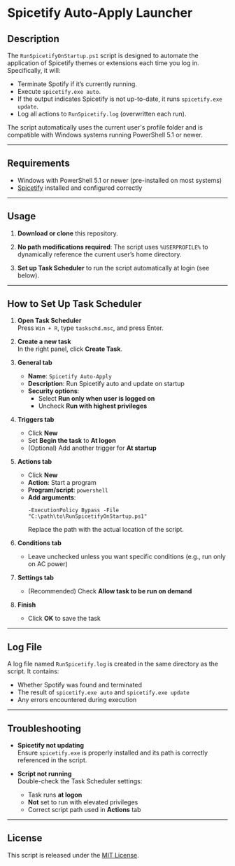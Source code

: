 # Spicetify Auto-Apply Launcher

## Description

The `RunSpicetifyOnStartup.ps1` script is designed to automate the application of Spicetify themes or extensions each time you log in. Specifically, it will:

- Terminate Spotify if it’s currently running.
- Execute `spicetify.exe auto`.
- If the output indicates Spicetify is not up-to-date, it runs `spicetify.exe update`.
- Log all actions to `RunSpicetify.log` (overwritten each run).

The script automatically uses the current user's profile folder and is compatible with Windows systems running PowerShell 5.1 or newer.

---

## Requirements

- Windows with PowerShell 5.1 or newer (pre-installed on most systems)
- [Spicetify](https://github.com/spicetify/spicetify-cli) installed and configured correctly

---

## Usage

1. **Download or clone** this repository.

2. **No path modifications required**: The script uses `%USERPROFILE%` to dynamically reference the current user’s home directory.

3. **Set up Task Scheduler** to run the script automatically at login (see below).

---

## How to Set Up Task Scheduler

1. **Open Task Scheduler**  
   Press `Win + R`, type `taskschd.msc`, and press Enter.

2. **Create a new task**  
   In the right panel, click **Create Task**.

3. **General tab**  
   - **Name**: `Spicetify Auto-Apply`  
   - **Description**: Run Spicetify auto and update on startup  
   - **Security options**:
     - Select **Run only when user is logged on**
     - Uncheck **Run with highest privileges**

4. **Triggers tab**  
   - Click **New**
   - Set **Begin the task** to **At logon**
   - (Optional) Add another trigger for **At startup**

5. **Actions tab**  
   - Click **New**
   - **Action**: Start a program  
   - **Program/script**: `powershell`  
   - **Add arguments**:  
     ```
     -ExecutionPolicy Bypass -File "C:\path\to\RunSpicetifyOnStartup.ps1"
     ```
     Replace the path with the actual location of the script.

6. **Conditions tab**  
   - Leave unchecked unless you want specific conditions (e.g., run only on AC power)

7. **Settings tab**  
   - (Recommended) Check **Allow task to be run on demand**

8. **Finish**  
   - Click **OK** to save the task

---

## Log File

A log file named `RunSpicetify.log` is created in the same directory as the script. It contains:

- Whether Spotify was found and terminated
- The result of `spicetify.exe auto` and `spicetify.exe update`
- Any errors encountered during execution

---

## Troubleshooting

- **Spicetify not updating**  
  Ensure `spicetify.exe` is properly installed and its path is correctly referenced in the script.

- **Script not running**  
  Double-check the Task Scheduler settings:  
  - Task runs **at logon**  
  - **Not** set to run with elevated privileges  
  - Correct script path used in **Actions** tab

---

## License

This script is released under the [MIT License](LICENSE).
